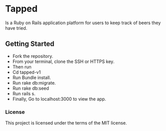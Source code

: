 <h1>Tapped</h1>
<p>Is a Ruby on Rails application platform for users to keep track of beers they have tried.</p>

<h2>Getting Started</h2>
<ul>
<li>Fork the repository.</li>
<li>From your terminal, clone the SSH or HTTPS key.</li>
<li>Then run</li>
<li>Cd tapped-v1</li>
<li>Run Bundle install.</li>
<li>Run rake db:migrate.</li>
<li>Run rake db:seed</li>
<li>Run rails s.</li>
<li>Finally, Go to localhost:3000 to view the app.</li>
</ul>

<h3>License</h3>

<p>This project is licensed under the terms of the MIT license.</p>
